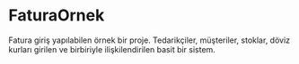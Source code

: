 # FaturaOrnek
Fatura giriş yapılabilen örnek bir proje. Tedarikçiler, müşteriler, stoklar, döviz kurları girilen ve birbiriyle ilişkilendirilen basit bir sistem.

